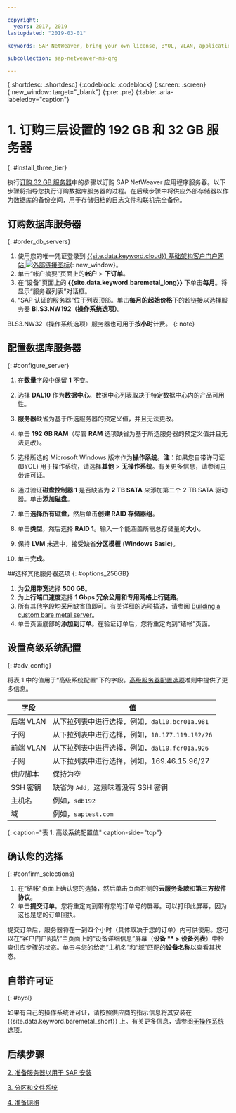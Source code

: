 ```yaml
---

copyright:
  years: 2017, 2019
lastupdated: "2019-03-01"

keywords: SAP NetWeaver, bring your own license, BYOL, VLAN, application server, database server, three-tier, SAP certified servers

subcollection: sap-netweaver-ms-qrg

---
```


{:shortdesc: .shortdesc}
{:codeblock: .codeblock}
{:screen: .screen}
{:new_window: target="_blank"}
{:pre: .pre}
{:table: .aria-labeledby="caption"}

# 1. 订购三层设置的 192 GB 和 32 GB 服务器
{: #install_three_tier}

执行[订购 32 GB 服务器](/docs/infrastructure/sap-netweaver-ms-qrg?topic=sap-netweaver-ms-qrg-install_32GB)中的步骤以订购 SAP NetWeaver 应用程序服务器。以下步骤将指导您执行订购数据库服务器的过程。在后续步骤中将供应外部存储器以作为数据库的备份空间，用于存储归档的日志文件和联机完全备份。

## 订购数据库服务器
{: #order_db_servers}

1. 使用您的唯一凭证登录到 [{{site.data.keyword.cloud}} 基础架构客户门户网站 ![外部链接图标](../icons/launch-glyph.svg "外部链接图标")](https://control.softlayer.com){: new_window}。
2. 单击“帐户摘要”页面上的**帐户** > **下订单**。
3. 在“设备”页面上的 **{{site.data.keyword.baremetal_long}}** 下单击**每月**。将显示“服务器列表”对话框。
4. “SAP 认证的服务器”位于列表顶部。单击**每月的起始价格**下的超链接以选择服务器 **BI.S3.NW192（操作系统选项）**。

BI.S3.NW32（操作系统选项）服务器也可用于**按小时**计费。
{: note}

## 配置数据库服务器
{: #configure_server}

1. 在**数量**字段中保留 **1** 不变。
2. 选择 **DAL10** 作为**数据中心**。数据中心列表取决于特定数据中心内的产品可用性。
3. **服务器**缺省为基于所选服务器的预定义值，并且无法更改。
4. 单击 **192 GB RAM**（尽管 **RAM** 选项缺省为基于所选服务器的预定义值并且无法更改）。
5. 选择所选的 Microsoft Windows 版本作为**操作系统**。**注**：如果您自带许可证 (BYOL) 用于操作系统，请选择**其他** > **无操作系统**。有关更多信息，请参阅[自带许可证](#byol)。

6. 通过验证**磁盘控制器 1** 是否缺省为 **2 TB SATA** 来添加第二个 2 TB SATA 驱动器。单击**添加磁盘**。
7. 单击**选择所有磁盘**，然后单击**创建 RAID 存储器组**。
8. 单击**类型**，然后选择 **RAID 1**。输入一个能涵盖所需总存储量的**大小**。
9. 保持 **LVM** 未选中，接受缺省**分区模板** (**Windows Basic**)。
10. 单击**完成**。

##选择其他服务器选项
{: #options_256GB}

1. 为**公用带宽**选择 **500 GB**。
2. 为**上行端口速度**选择 **1 Gbps 冗余公用和专用网络上行链路**。
3. 所有其他字段均采用缺省值即可。有关详细的选项描述，请参阅 [Building a custom bare metal server](/docs/bare-metal?topic=bare-metal-ordering-baremetal-server)。
4. 单击页面底部的**添加到订单**。在验证订单后，您将重定向到“结帐”页面。

## 设置高级系统配置
{: #adv_config}

将表 1 中的值用于“高级系统配置”下的字段。[高级服务器配置选项](/docs/bare-metal?topic=bare-metal-ordering-baremetal-server)准则中提供了更多信息。

|字段                |值                                                              |
| -------------------------------- | -------------------------------------------------------------------- |
|后端 VLAN                         |从下拉列表中进行选择，例如，`dal10.bcr01a.981`      |
|子网                              |从下拉列表中进行选择，例如，`10.177.119.192/26`     |
|前端 VLAN                         |从下拉列表中进行选择，例如，`dal10.fcr01a.926`      |
|子网                              |从下拉列表中进行选择，例如，169.46.15.96/27                          |
|供应脚本                          |保持为空                                                             |
|SSH 密钥                          |缺省为 `Add`，这意味着没有 SSH 密钥                 |
|主机名                            |例如，`sdb192`                                      |
|域                                |例如，`saptest.com`                                 |
{: caption="表 1. 高级系统配置值" caption-side="top"}

## 确认您的选择
{: #confirm_selections}

1. 在“结帐”页面上确认您的选择，然后单击页面右侧的**云服务条款**和**第三方软件协议**。
2. 单击**提交订单**。您将重定向到带有您的订单号的屏幕。可以打印此屏幕，因为这也是您的订单回执。

提交订单后，服务器将在一到四个小时（具体取决于您的订单）内可供使用。您可以在“客户门户网站”主页面上的“设备详细信息”屏幕（**设备 ** > 设备列表**）中检查供应步骤的状态。单击与您的给定“主机名”和“域”匹配的**设备名称**以查看其状态。

## 自带许可证
{: #byol}

如果有自己的操作系统许可证，请按照供应商的指示信息将其安装在 {{site.data.keyword.baremetal_short}} 上。有关更多信息，请参阅[无操作系统选项](/docs/bare-metal?topic=bare-metal-bm-no-os#bm-no-os)。

## 后续步骤

  [2. 准备服务器以用于 SAP 安装](/docs/infrastructure/sap-netweaver-ms-qrg?topic=sap-netweaver-ms-qrg-prepare_256GB)

  [3. 分区和文件系统](/docs/infrastructure/sap-netweaver-ms-qrg?topic=sap-netweaver-ms-qrg-3-partitioning-and-file-systems)

  [4. 准备网络](/docs/infrastructure/sap-netweaver-ms-qrg?topic=sap-netweaver-ms-qrg-network)

